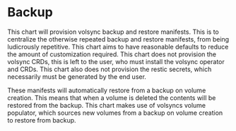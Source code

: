 # Backup

This chart will provision volsync backup and restore manifests.
This is to centralize the otherwise repeated backup and restore manifests, from being ludicrously repetitive.
This chart aims to have reasonable defaults to reduce the amount of customization required.
This chart does not provision the volsync CRDs, this is left to the user, who must install the volsync operator and CRDs.
This chart also does not provision the restic secrets, which necessarily must be generated by the end user.

These manifests will automatically restore from a backup on volume creation. This means that when a volume is deleted the contents will be restored from the backup.
This chart makes use of volsyncs volume populator, which sources new volumes from a backup on volume creation to restore from backup.
